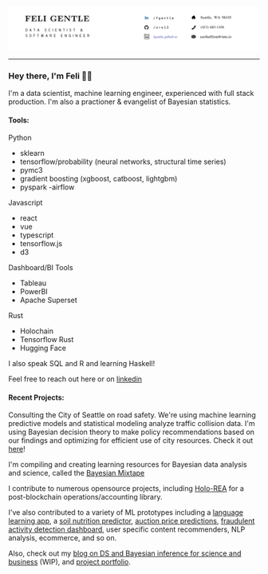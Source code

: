 ![](https://raw.githubusercontent.com/oro13/oro13/master/feliresume_header.png)

---

### Hey there, I'm Feli 👋😄 

I'm a data scientist, machine learning engineer, experienced with full stack production. I'm also a practioner & evangelist of Bayesian statistics.

#### Tools:

Python

- sklearn
- tensorflow/probability (neural networks, structural time series)
- pymc3
- gradient boosting (xgboost, catboost, lightgbm)
- pyspark
-airflow

Javascript

- react
- vue
- typescript
- tensorflow.js
- d3

Dashboard/BI Tools

- Tableau
- PowerBI
- Apache Superset

Rust

- Holochain
- Tensorflow Rust
- Hugging Face

I also speak SQL and R and learning Haskell!

Feel free to reach out here or on [linkedin](https://www.linkedin.com/in/fgentle/)

#### Recent Projects:

Consulting the City of Seattle on road safety. We're using machine learning predictive models and statistical modeling analyze traffic collision data. I'm using Bayesian decision theory to make policy recommendations based on our findings and optimizing for efficient use of city resources. Check it out [here](https://github.com/DataCircles/traffic_collisions_ml_team1)! 

I'm compiling and creating learning resources for Bayesian data analysis and science, called the [Bayesian Mixtape](https://github.com/oro13/bayesian-mixtape)

I contribute to numerous opensource projects, including [Holo-REA](https://github.com/holo-rea/holo-rea) for a post-blockchain operations/accounting library.

I've also contributed to a variety of ML prototypes including a [language learning app](https://github.com/oro13/language-app-ml), a [soil nutrition predictor](https://github.com/oro13/soil-health-prediction), [auction price predictions](https://github.com/oro13/a-bulldozer-named-desire/), [fraudulent activity detection dashboard](https://github.com/oro13/fraud-detection), user specific content recommenders, NLP analysis, ecommerce, and so on.


Also, check out my [blog on DS and Bayesian inference for science and business](https://fgentle.github.io/blog/blog.html) (WIP), and [project portfolio](https://fgentle.github.io/portfolio/portfolio.html).

<!--
![contact info](./resumeheader.png)
**oro13/oro13** is a ✨ _special_ ✨ repository because its `README.md` (this file) appears on your GitHub profile.

Here are some ideas to get you started:

- 🔭 I’m currently working on ...
- 🌱 I’m currently learning ...
- 👯 I’m looking to collaborate on ...
- 🤔 I’m looking for help with ...
- 💬 Ask me about ...
- 📫 How to reach me: ...
- 😄 Pronouns: ...
- ⚡ Fun fact: ...
-->
